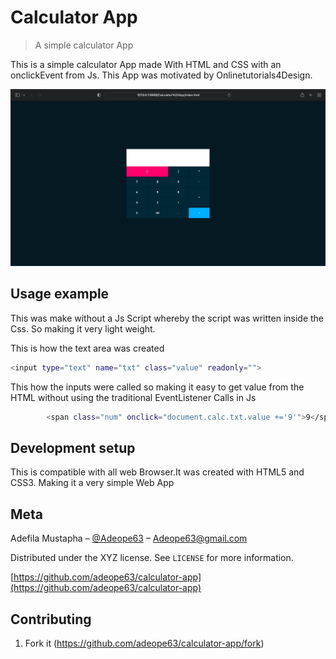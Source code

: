 # Calculator App
> A simple calculator App

This is a simple calculator App made With HTML and CSS with an onclickEvent from Js. This App was motivated by Onlinetutorials4Design.

![](header.png)



## Usage example

This was make without a Js Script whereby the script was written inside the Css. So making it very light weight.

This is how the text area was created
```sh
<input type="text" name="txt" class="value" readonly="">
```
This how the inputs were called so making it easy to get value from the HTML without using the traditional EventListener Calls in Js 
```sh
        <span class="num" onclick="document.calc.txt.value +='9'">9</span>
```


## Development setup

This is compatible with all web Browser.It was created with HTML5 and CSS3.
Making it a very simple Web App

## Meta

Adefila Mustapha – [@Adeope63](https://twitter.com/adeope63) – Adeope63@gmail.com

Distributed under the XYZ license. See ``LICENSE`` for more information.

[https://github.com/adeope63/calculator-app](https://github.com/adeope63/calculator-app)

## Contributing

1. Fork it (<https://github.com/adeope63/calculator-app/fork>)